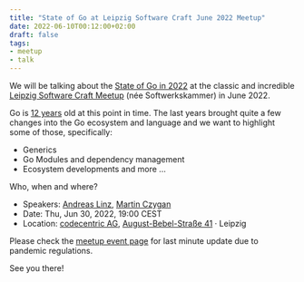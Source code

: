 ```yaml
---
title: "State of Go at Leipzig Software Craft June 2022 Meetup"
date: 2022-06-10T00:12:00+02:00
draft: false
tags:
- meetup
- talk
---
```


We will be talking about the [State of Go in
2022](https://www.meetup.com/le-software-craft-community/events/286403431/) at
the classic and incredible [Leipzig Software Craft
Meetup](https://www.meetup.com/de-DE/LE-software-craft-community/) (née
Softwerkskammer) in June 2022.

Go is [12 years](https://go.dev/blog/12years) old at this point in time. The
last years brought quite a few changes into the Go ecosystem and language and
we want to highlight some of those, specifically:

* Generics
* Go Modules and dependency management
* Ecosystem developments and more …

Who, when and where?

* Speakers: [Andreas Linz](https://www.klingt.net/), [Martin Czygan](https://github.com/miku/)
* Date: Thu, Jun 30, 2022, 19:00 CEST
* Location: [codecentric AG](https://www.codecentric.de/), [August-Bebel-Straße 41](https://www.openstreetmap.org/way/474694374) · Leipzig

Please check the [meetup event
page](https://www.meetup.com/le-software-craft-community/events/286403431/) for
last minute update due to pandemic regulations.

See you there!


